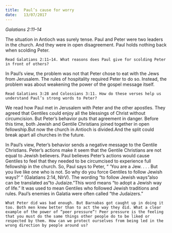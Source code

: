 ```yaml
---
title:  Paul’s cause for worry
date:   13/07/2017
---
```


_Galatians 2:11–14_

The situation in Antioch was surely tense. Paul and Peter were two leaders in the church. And they were in open disagreement. Paul holds nothing back when scolding Peter.

`Read Galatians 2:11–14. What reasons does Paul give for scolding Peter in front of others?`

In Paul’s view, the problem was not that Peter chose to eat with the Jews from Jerusalem. The rules of hospitality required Peter to do so. Instead, the problem was about weakening the power of the gospel message itself.

`Read Galatians 3:28 and Colossians 3:11. How do these verses help us understand Paul’s strong words to Peter?`

We read how Paul met in Jerusalem with Peter and the other apostles. They agreed that Gentiles could enjoy all the blessings of Christ without circumcision. But Peter’s behavior puts that agreement in danger. Before this time, both Jewish and Gentile Christians joined together in open fellowship.But now the church in Antioch is divided.And the split could break apart all churches in the future.

In Paul’s view, Peter’s behavior sends a negative message to the Gentile Christians. Peter’s actions make it seem that the Gentile Christians are not equal to Jewish believers. Paul believes Peter’s actions would cause Gentiles to feel that they needed to be circumcised to experience full fellowship in the church. So, Paul says to Peter, “ ‘You are a Jew. . . . But you live like one who is not. So why do you force Gentiles to follow Jewish ways?’ ” (Galatians 2:14, NIrV). The wording “to follow Jewish ways”also can be translated as“to Judaize.”This word means “to adopt a Jewish way of life.” It was used to mean Gentiles who followed Jewish traditions and rules. Paul’s enemies in Galatia were often called “the Judaizers.”

`What Peter did was bad enough. But Barnabas got caught up in doing it too. Both men knew better than to act the way they did. What a clear example of the power of “peer pressure”! Peer pressure is the feeling that you must do the same things other people do to be liked or respected by them. How can we protect ourselves from being led in the wrong direction by people around us?`